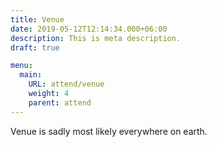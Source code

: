 ```yaml
---
title: Venue
date: 2019-05-12T12:14:34.000+06:00
description: This is meta description.
draft: true

menu:
  main:
    URL: attend/venue
    weight: 4
    parent: attend
---
```


Venue is sadly most likely everywhere on earth.
